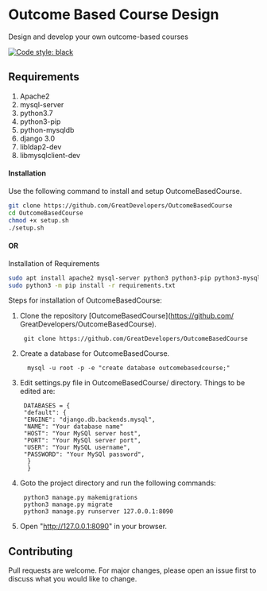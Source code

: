 Outcome Based Course Design
==========

Design and develop your own outcome-based courses

[![Code style: black](https://img.shields.io/badge/code%20style-black-000000.svg)](https://github.com/psf/black)

Requirements
------------


1. Apache2
1. mysql-server
1. python3.7
1. python3-pip
1. python-mysqldb
1. django 3.0
1. libldap2-dev
1. libmysqlclient-dev


#### Installation

Use the following command to install and setup OutcomeBasedCourse.

```bash
git clone https://github.com/GreatDevelopers/OutcomeBasedCourse
cd OutcomeBasedCourse
chmod +x setup.sh
./setup.sh
```

#### OR

Installation of Requirements

```bash
sudo apt install apache2 mysql-server python3 python3-pip python3-mysqldb libldap2-dev libmysqlclient-dev
sudo python3 -m pip install -r requirements.txt
```

Steps for installation of OutcomeBasedCourse:

1. Clone the repository [OutcomeBasedCourse](https://github.com/      GreatDevelopers/OutcomeBasedCourse).

        git clone https://github.com/GreatDevelopers/OutcomeBasedCourse

1. Create a database for OutcomeBasedCourse.

         mysql -u root -p -e "create database outcomebasedcourse;"

1. Edit settings.py file in OutcomeBasedCourse/ directory. Things to be edited are:
   
        DATABASES = {
        "default": {
        "ENGINE": "django.db.backends.mysql",
        "NAME": "Your database name"
        "HOST": "Your MySQl server host",
        "PORT": "Your MySQl server port",
        "USER": "Your MySQL username",
        "PASSWORD": "Your MySQl password",
         } 
         } 

1. Goto the project directory and run the following commands:

        python3 manage.py makemigrations
        python3 manage.py migrate
        python3 manage.py runserver 127.0.0.1:8090

1. Open "http://127.0.0.1:8090" in your browser.
## Contributing
Pull requests are welcome. For major changes, please open an issue first to discuss what you would like to change.

